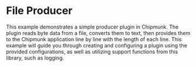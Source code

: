 # File Producer

This example demonstrates a simple producer plugin in Chipmunk.
The plugin reads byte data from a file, converts them to text, then provides them to the Chipmunk application line by line with the length of each line.
This example will guide you through creating and configuring a plugin using the provided configurations, as well as utilizing support functions from this library, such as logging.
